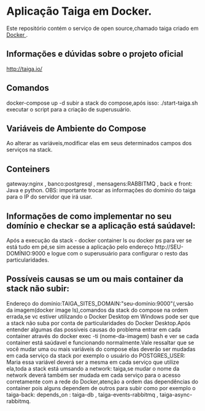 #  Aplicação Taiga em Docker.

Este repositório contém o serviço de open source,chamado taiga criado em [ Docker ](https://www.docker.com/).

##  Informações e dúvidas sobre o projeto oficial

http://taiga.io/

##  Comandos

docker-compose up -d subir a stack do compose,após isso:
./start-taiga.sh
executar o script para a criação de superusuário.

## Variáveis de Ambiente do Compose

Ao alterar as variáveis,modificar elas em seus determinados campos dos serviços na stack.

## Conteiners 

gateway:nginx , banco:postgresql , mensagens:RABBITMQ , back e front: Java e python.
OBS: importante trocar as informações do domínio do taiga para o IP do servidor que irá usar.

## Informações de como implementar no seu domínio e checkar se a aplicação está saúdavel:

Após a execução da stack - docker container ls ou docker ps para ver se está tudo em pé,se sim acesse a aplicação
pelo endereço http://SEU-DOMÍNIO:9000 e logue com o superusuário para configurar o resto das particularidades.

## Possíveis causas se um ou mais container da stack não subir:

Endereço do domínio:TAIGA_SITES_DOMAIN:"seu-domínio:9000"(,versão da imagem(docker image ls),comandos da stack do compose na ordem errada,se vc estiver utilizando o Docker Desktop em Windows pode ser que a stack não suba por conta de particularidades do Docker Desktop.Após entender algumas das possíveis causas do problema entrar em cada container através do docker exec -ti (nome-da-imagem) bash e ver se cada container está saúdavel e funcionando normalmente.Vale ressaltar que se você mudar uma ou mais variáveis do compose elas deverão ser mudadas em cada serviço da stack por exemplo o usuário do POSTGRES_USER: Maria essa variável deverá ser a mesma em cada serviço que utilize ela,toda a stack está umsando a network: taiga,se mudar o nome da network deverá também ser mudada em cada serviço para o acesso corretamente com a rede do Docker,atenção a ordem das dependências do container pois alguns dependem de outros para subir como por exemplo o taiga-back: depends_on : taiga-db , taiga-events-rabbitmq , taiga-async-rabbitmq.
